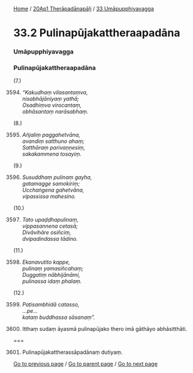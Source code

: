 
[Home](/) / [20Ap1 Therāpadānapāḷi](/tipitaka/20Ap1.md) / [33 Umāpupphiyavagga](/tipitaka/20Ap1/33.md)

# 33.2 Pulinapūjakattheraapadāna

### Umāpupphiyavagga

### Pulinapūjakattheraapadāna

(7.)

3594. _“Kakudhaṃ vilasantaṃva,_  
_nisabhājāniyaṃ yathā;_  
_Osadhiṃva virocantaṃ,_  
_obhāsantaṃ narāsabhaṃ._  


(8.)

3595. _Añjaliṃ paggahetvāna,_  
_avandiṃ satthuno ahaṃ;_  
_Satthāraṃ parivaṇṇesiṃ,_  
_sakakammena tosayiṃ._  


(9.)

3596. _Susuddhaṃ pulinaṃ gayha,_  
_gatamagge samokiriṃ;_  
_Ucchaṅgena gahetvāna,_  
_vipassissa mahesino._  


(10.)

3597. _Tato upaḍḍhapulinaṃ,_  
_vippasannena cetasā;_  
_Divāvihāre osiñciṃ,_  
_dvipadindassa tādino._  


(11.)

3598. _Ekanavutito kappe,_  
_pulinaṃ yamasiñcahaṃ;_  
_Duggatiṃ nābhijānāmi,_  
_pulinassa idaṃ phalaṃ._  


(12.)

3599. _Paṭisambhidā catasso,_  
_…pe…_  
_kataṃ buddhassa sāsanaṃ”._  


3600. Itthaṃ sudaṃ āyasmā pulinapūjako thero imā gāthāyo abhāsitthāti.

===

3601. Pulinapūjakattherassāpadānaṃ dutiyaṃ.



[Go to previous page](/tipitaka/20Ap1/33/33.1.md) / [Go to parent page](/tipitaka/20Ap1/33.md) / [Go to next page](/tipitaka/20Ap1/33/33.3.md)


